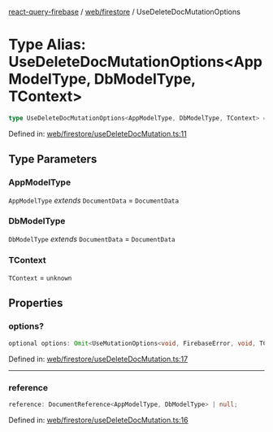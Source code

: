[react-query-firebase](../../../modules.md) / [web/firestore](../index.md) / UseDeleteDocMutationOptions

# Type Alias: UseDeleteDocMutationOptions\<AppModelType, DbModelType, TContext\>

```ts
type UseDeleteDocMutationOptions<AppModelType, DbModelType, TContext> = object;
```

Defined in: [web/firestore/useDeleteDocMutation.ts:11](https://github.com/vpishuk/react-query-firebase/blob/43c0734068a570cd646254bb366ccd8007f7dfed/web/firestore/useDeleteDocMutation.ts#L11)

## Type Parameters

### AppModelType

`AppModelType` *extends* `DocumentData` = `DocumentData`

### DbModelType

`DbModelType` *extends* `DocumentData` = `DocumentData`

### TContext

`TContext` = `unknown`

## Properties

### options?

```ts
optional options: Omit<UseMutationOptions<void, FirebaseError, void, TContext>, "mutationFn" | "mutationKey">;
```

Defined in: [web/firestore/useDeleteDocMutation.ts:17](https://github.com/vpishuk/react-query-firebase/blob/43c0734068a570cd646254bb366ccd8007f7dfed/web/firestore/useDeleteDocMutation.ts#L17)

***

### reference

```ts
reference: DocumentReference<AppModelType, DbModelType> | null;
```

Defined in: [web/firestore/useDeleteDocMutation.ts:16](https://github.com/vpishuk/react-query-firebase/blob/43c0734068a570cd646254bb366ccd8007f7dfed/web/firestore/useDeleteDocMutation.ts#L16)

